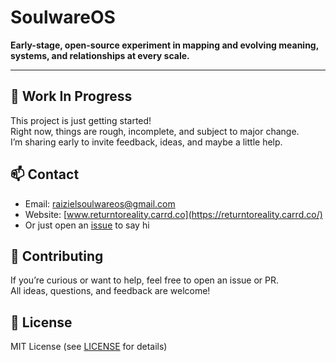 # SoulwareOS

**Early-stage, open-source experiment in mapping and evolving meaning, systems, and relationships at every scale.**

---

## 🚧 Work In Progress

This project is just getting started!  
Right now, things are rough, incomplete, and subject to major change.  
I’m sharing early to invite feedback, ideas, and maybe a little help.

## 📫 Contact

- Email: raizielsoulwareos@gmail.com
- Website: [www.returntoreality.carrd.co](https://returntoreality.carrd.co/)
- Or just open an [issue](../../issues) to say hi

## 🤝 Contributing

If you’re curious or want to help, feel free to open an issue or PR.  
All ideas, questions, and feedback are welcome!

## 📄 License

MIT License (see [LICENSE](LICENSE) for details)
